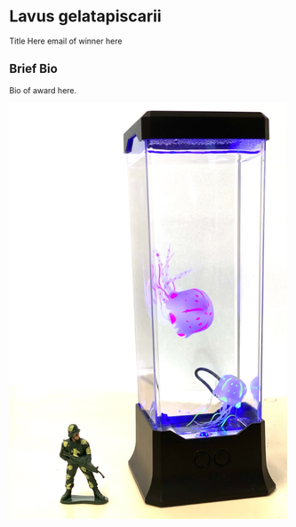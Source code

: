 # Lavus gelatapiscarii


Title Here
email of winner here 

## Brief Bio
Bio of award here.

<img src='IMG_9663.jpg' alt='IMG_9663' width='500'/>

